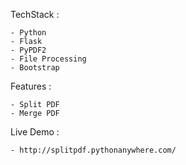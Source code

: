 TechStack : 

    - Python
    - Flask
    - PyPDF2
    - File Processing
    - Bootstrap
    
 Features :
 
    - Split PDF
    - Merge PDF
    
 Live Demo : 

    - http://splitpdf.pythonanywhere.com/
